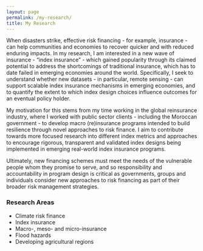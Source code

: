 ```yaml
---
layout: page
permalink: /my-research/
title: My Research
---
```


When disasters strike, effective risk financing - for example, insurance - can help communities and economies to recover quicker and with reduced enduring impacts. In my research, I am interested in a new wave of insurance - “index insurance” - which gained popularity through its claimed potential to address the shortcomings of traditional insurance, which has to date failed in emerging economies around the world. Specifically, I seek to understand whether new datasets - in particular, remote sensing - can support scalable index insurance mechanisms in emerging economies, and to quantify the extent to which index design choices influence outcomes for an eventual policy holder.


My motivation for this stems from my time working in the global reinsurance industry, where I worked with public sector clients - including the Moroccan government - to develop macro (re)insurance programs intended to build resilience through novel approaches to risk finance. I aim to contribute towards more focused research into different index metrics and approaches to encourage rigorous, transparent and validated index designs being implemented in emerging real-world index insurance programs.


Ultimately, new financing schemes must meet the needs of the vulnerable people whom they promise to serve, and so responsibility and accountability in program design is critical as governments, groups and individuals consider new approaches to risk financing as part of their broader risk management strategies.


### Research Areas

* Climate risk finance
* Index insurance
* Macro-, meso- and micro-insurance
* Flood hazards
* Developing agricultural regions



